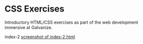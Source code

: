 # CSS Exercises

Introductory HTML/CSS exercises as part of the web development immersive at Galvanize.

index-2
[screenshot of index-2.html](/assets/index-2.png)
